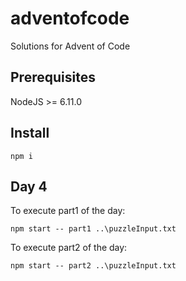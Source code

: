 # adventofcode
Solutions for Advent of Code

## Prerequisites

NodeJS >= 6.11.0

## Install

```
npm i
```

## Day 4

To execute part1 of the day:

```
npm start -- part1 ..\puzzleInput.txt
```

To execute part2 of the day:

```
npm start -- part2 ..\puzzleInput.txt
```
